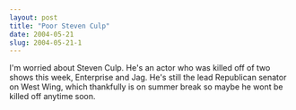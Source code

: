 ```yaml
---
layout: post
title: "Poor Steven Culp"
date: 2004-05-21
slug: 2004-05-21-1
---
```


I&apos;m worried about Steven Culp.  He&apos;s an actor who was killed off of two shows this week, Enterprise and Jag.  He&apos;s still the lead Republican senator on West Wing, which thankfully is on summer break so maybe he wont be killed off anytime soon.


